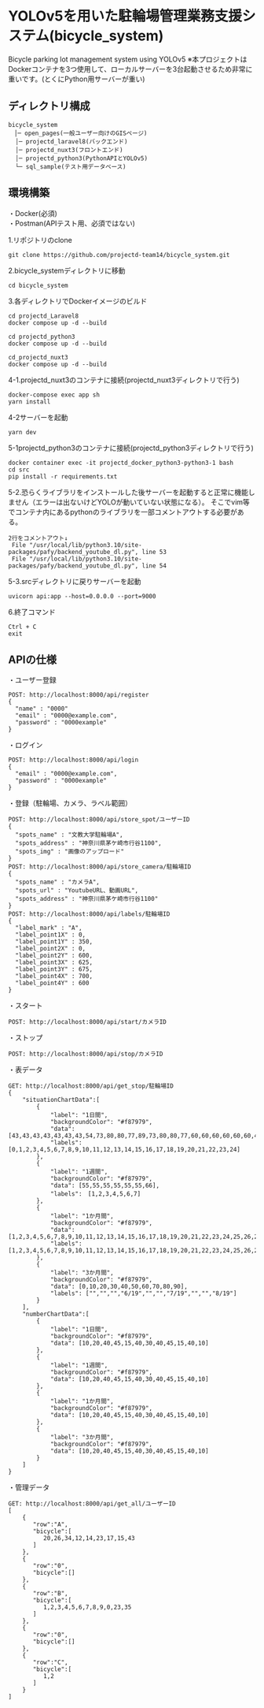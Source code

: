 # YOLOv5を用いた駐輪場管理業務支援システム(bicycle_system)
Bicycle parking lot management system using YOLOv5
※本プロジェクトはDockerコンテナを3つ使用して、ローカルサーバーを3台起動させるため非常に重いです。(とくにPython用サーバーが重い)
    
## ディレクトリ構成  
```
bicycle_system
　│─ open_pages(一般ユーザー向けのGISページ)
  │─ projectd_laravel8(バックエンド)
  │─ projectd_nuxt3(フロントエンド)
  │─ projectd_python3(PythonAPIとYOLOv5)
  └─ sql_sample(テスト用データベース)
```

## 環境構築
・Docker(必須)  
・Postman(APIテスト用、必須ではない)

1.リポジトリのclone
```
git clone https://github.com/projectd-team14/bicycle_system.git
```
2.bicycle_systemディレクトリに移動
```
cd bicycle_system
```
3.各ディレクトリでDockerイメージのビルド
```
cd projectd_Laravel8
docker compose up -d --build
```
```
cd projectd_python3
docker compose up -d --build
```
```
cd_projectd_nuxt3
docker compose up -d --build
```
4-1.projectd_nuxt3のコンテナに接続(projectd_nuxt3ディレクトリで行う)
```
docker-compose exec app sh
yarn install
```
4-2サーバーを起動
```
yarn dev
```
5-1projectd_python3のコンテナに接続(projectd_python3ディレクトリで行う)
```
docker container exec -it projectd_docker_python3-python3-1 bash
cd src
pip install -r requirements.txt
```
5-2.恐らくライブラリをインストールした後サーバーを起動すると正常に機能しません（エラーは出ないけどYOLOが動いていない状態になる）。 そこでvim等でコンテナ内にあるpythonのライブラリを一部コメントアウトする必要がある。
```
2行をコメントアウト↓
 File "/usr/local/lib/python3.10/site-packages/pafy/backend_youtube_dl.py", line 53
 File "/usr/local/lib/python3.10/site-packages/pafy/backend_youtube_dl.py", line 54
```
5-3.srcディレクトリに戻りサーバーを起動
```
uvicorn api:app --host=0.0.0.0 --port=9000
```
6.終了コマンド
```
Ctrl + C
exit
```
  
## APIの仕様
・ユーザー登録
```
POST: http://localhost:8000/api/register
{
  "name" : "0000"
  "email" : "0000@example.com",
  "password" : "0000example"
}
```
・ログイン
```
POST: http://localhost:8000/api/login
{
  "email" : "0000@example.com",
  "password" : "0000example"
}
```
・登録（駐輪場、カメラ、ラベル範囲）
```
POST: http://localhost:8000/api/store_spot/ユーザーID
{
  "spots_name" : "文教大学駐輪場A",
  "spots_address" : "神奈川県茅ケ崎市行谷1100",
  "spots_img" : "画像のアップロード"
}
POST: http://localhost:8000/api/store_camera/駐輪場ID
{
  "spots_name" : "カメラA",
  "spots_url" : "YoutubeURL、動画URL",
  "spots_address" : "神奈川県茅ケ崎市行谷1100"
}
POST: http://localhost:8000/api/labels/駐輪場ID
{
  "label_mark" : "A",
  "label_point1X" : 0,
  "label_point1Y" : 350,
  "label_point2X" : 0,
  "label_point2Y" : 600,
  "label_point3X" : 625,
  "label_point3Y" : 675,
  "label_point4X" : 700,
  "label_point4Y" : 600
}
```
・スタート
```
POST: http://localhost:8000/api/start/カメラID
```
・ストップ
```
POST: http://localhost:8000/api/stop/カメラID
```
・表データ
```
GET: http://localhost:8000/api/get_stop/駐輪場ID
{
	"situationChartData":[
		{
			"label": "1日間",
			"backgroundColor": "#f87979",
			"data": [43,43,43,43,43,43,43,54,73,80,80,77,89,73,80,80,77,60,60,60,60,60,60,40,99],
			"labels": [0,1,2,3,4,5,6,7,8,9,10,11,12,13,14,15,16,17,18,19,20,21,22,23,24]
		},
		{
			"label": "1週間",
			"backgroundColor": "#f87979",
			"data": [55,55,55,55,55,55,66],
			"labels":　[1,2,3,4,5,6,7]
		},
		{
			"label": "1か月間",
			"backgroundColor": "#f87979",
			"data": [1,2,3,4,5,6,7,8,9,10,11,12,13,14,15,16,17,18,19,20,21,22,23,24,25,26,27,28,29,30,31],
			"labels": [1,2,3,4,5,6,7,8,9,10,11,12,13,14,15,16,17,18,19,20,21,22,23,24,25,26,27,28,29,30,31]
		},
		{
			"label": "3か月間",
			"backgroundColor": "#f87979",
			"data": [0,10,20,30,40,50,60,70,80,90],
			"labels": ["","","","6/19","","","7/19","","","8/19"]
		}
	],
	"numberChartData":[
		{
			"label": "1日間",
			"backgroundColor": "#f87979",
			"data": [10,20,40,45,15,40,30,40,45,15,40,10]
		},
		{
			"label": "1週間",
			"backgroundColor": "#f87979",
			"data": [10,20,40,45,15,40,30,40,45,15,40,10]
		},
		{
			"label": "1か月間",
			"backgroundColor": "#f87979",
			"data": [10,20,40,45,15,40,30,40,45,15,40,10]
		},
		{
			"label": "3か月間",
			"backgroundColor": "#f87979",
			"data": [10,20,40,45,15,40,30,40,45,15,40,10]
		}
	]
}
```
・管理データ
```
GET: http://localhost:8000/api/get_all/ユーザーID
[
    {
       "row":"A",
       "bicycle":[
          20,26,34,12,14,23,17,15,43
       ]
    },
    {
       "row":"0",
       "bicycle":[]
    },
    {
       "row":"B",
       "bicycle":[
          1,2,3,4,5,6,7,8,9,0,23,35
       ]
    },
    {
       "row":"0",
       "bicycle":[]
    },
    {
       "row":"C",
       "bicycle":[
          1,2
       ]
    }
]
```











